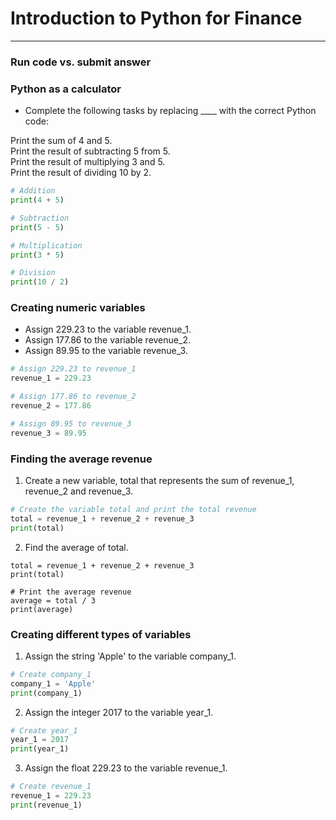 # Introduction to Python for Finance
---
### Run code vs. submit answer
### Python as a calculator
* Complete the following tasks by replacing ____ with the correct Python code:
   
Print the sum of 4 and 5.   
Print the result of subtracting 5 from 5.   
Print the result of multiplying 3 and 5.   
Print the result of dividing 10 by 2.   
```python
# Addition
print(4 + 5)

# Subtraction
print(5 - 5)

# Multiplication
print(3 * 5)

# Division
print(10 / 2)
```
### Creating numeric variables
* Assign 229.23 to the variable revenue_1.
* Assign 177.86 to the variable revenue_2.
* Assign 89.95 to the variable revenue_3.
```python
# Assign 229.23 to revenue_1
revenue_1 = 229.23

# Assign 177.86 to revenue_2
revenue_2 = 177.86

# Assign 89.95 to revenue_3
revenue_3 = 89.95
```
### Finding the average revenue
1. Create a new variable, total that represents the sum of revenue_1, revenue_2 and revenue_3.
```python
# Create the variable total and print the total revenue
total = revenue_1 + revenue_2 + revenue_3
print(total)
```
2. Find the average of total.
```python# Print the total revenue
total = revenue_1 + revenue_2 + revenue_3
print(total)

# Print the average revenue
average = total / 3
print(average)
```
### Creating different types of variables
1. Assign the string 'Apple' to the variable company_1.
```python
# Create company_1
company_1 = 'Apple'
print(company_1)
```
2. Assign the integer 2017 to the variable year_1.
```python
# Create year_1
year_1 = 2017
print(year_1)
```
3. Assign the float 229.23 to the variable revenue_1.
```python
# Create revenue_1
revenue_1 = 229.23
print(revenue_1)
```
